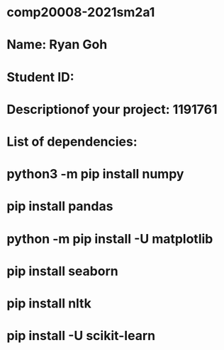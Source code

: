 # comp20008-2021sm2a1
# Name: Ryan Goh
# Student ID: 
# Descriptionof your project: 1191761
# List of dependencies:
# python3 -m pip install numpy
# pip install pandas
# python -m pip install -U matplotlib
# pip install seaborn
# pip install nltk
# pip install -U scikit-learn